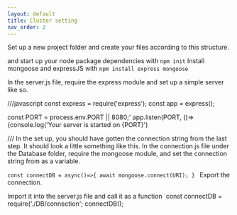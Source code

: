 ```yaml
---
layout: default
title: Cluster setting
nav_order: 2
---
```


Set up a new project folder and create your files according to this structure. 

and start up your node package dependencies with `npm init`
Install mongoose and expressJS with `npm install express mongoose`




In the server.js file, require the express module and set up a simple server like so. 

///javascript
const express = require('express');
const app = express();

const PORT = process.env.PORT || 8080;'
app.listen(PORT, ()=>{console.log('Your server is started on {PORT}')

///
In the set up, you should have gotten the connection string from the last step. It should look a little something like this.
In the connection.js file under the Database folder, require the mongoose module, and set the connection string from as a variable. 

`const connectDB = async()=>{
  await mongoose.connect(URI);
}
`
Export the connection. 

Import it into the server.js file and call it as a function
`const connectDB = require('./DB/connection';
connectDB();

